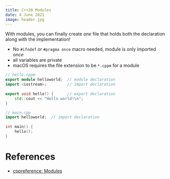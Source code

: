 ```yaml
---
title: C++20 Modules
date: 4 June 2021
image: header.jpg
---
```


With modules, you can finally create *one* file that holds
both the declaration along with the implementation!

- No `#ifndef` or `#pragma once` macro needed, module is only
imported *once*
- all variables are private
- macOS requires the file extension to be `*.cppm` for a 
module

```c++
// hello.cppm
export module helloworld;  // module declaration
import <iostream>;         // import declaration
 
export void hello() {      // export declaration
    std::cout << "Hello world!\n";
}
```

```c++
// main.cpp
import helloworld;  // import declaration
 
int main() {
    hello();
}
```

# References

- [cppreference: Modules](https://en.cppreference.com/w/cpp/language/modules)
